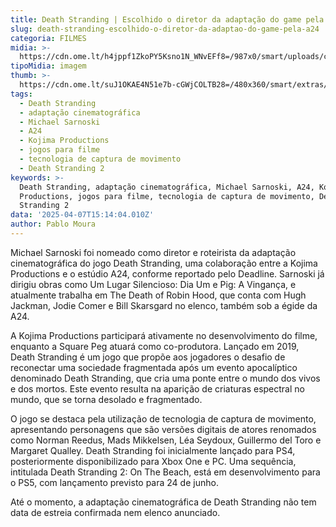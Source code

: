 ```yaml
---
title: Death Stranding | Escolhido o diretor da adaptação do game pela A24
slug: death-stranding-escolhido-o-diretor-da-adaptao-do-game-pela-a24
categoria: FILMES
midia: >-
  https://cdn.ome.lt/h4jppf1ZkoPY5Ksno1N_WNvEFf8=/987x0/smart/uploads/conteudo/fotos/02_GTHR6ba.jpg
tipoMidia: imagem
thumb: >-
  https://cdn.ome.lt/suJ1OKAE4N51e7b-cGWjCOLTB28=/480x360/smart/extras/conteudos/01_hooxTNa.jpg
tags:
  - Death Stranding
  - adaptação cinematográfica
  - Michael Sarnoski
  - A24
  - Kojima Productions
  - jogos para filme
  - tecnologia de captura de movimento
  - Death Stranding 2
keywords: >-
  Death Stranding, adaptação cinematográfica, Michael Sarnoski, A24, Kojima
  Productions, jogos para filme, tecnologia de captura de movimento, Death
  Stranding 2
data: '2025-04-07T15:14:04.010Z'
author: Pablo Moura
---
```


Michael Sarnoski foi nomeado como diretor e roteirista da adaptação cinematográfica do jogo Death Stranding, uma colaboração entre a Kojima Productions e o estúdio A24, conforme reportado pelo Deadline. Sarnoski já dirigiu obras como Um Lugar Silencioso: Dia Um e Pig: A Vingança, e atualmente trabalha em The Death of Robin Hood, que conta com Hugh Jackman, Jodie Comer e Bill Skarsgard no elenco, também sob a égide da A24.

A Kojima Productions participará ativamente no desenvolvimento do filme, enquanto a Square Peg atuará como co-produtora. Lançado em 2019, Death Stranding é um jogo que propõe aos jogadores o desafio de reconectar uma sociedade fragmentada após um evento apocalíptico denominado Death Stranding, que cria uma ponte entre o mundo dos vivos e dos mortos. Este evento resulta na aparição de criaturas espectral no mundo, que se torna desolado e fragmentado.

O jogo se destaca pela utilização de tecnologia de captura de movimento, apresentando personagens que são versões digitais de atores renomados como Norman Reedus, Mads Mikkelsen, Léa Seydoux, Guillermo del Toro e Margaret Qualley. Death Stranding foi inicialmente lançado para PS4, posteriormente disponibilizado para Xbox One e PC. Uma sequência, intitulada Death Stranding 2: On The Beach, está em desenvolvimento para o PS5, com lançamento previsto para 24 de junho.

Até o momento, a adaptação cinematográfica de Death Stranding não tem data de estreia confirmada nem elenco anunciado.
